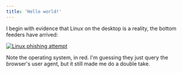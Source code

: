 ```yaml
---
title: 'Hello world!'
---
```


I begin with evidence that Linux on the desktop is a reality, the bottom
feeders have arrived:

[![Linux phishing attempt](../../../uploads/2007/05/linux-phish.thumbnail.png)](../../../uploads/2007/05/linux-phish.png "Direct link to file")

Note the operating system, in red. I'm guessing they just query the
browser's user agent, but it still made me do a double take.
